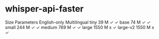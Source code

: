 # whisper-api-faster



Size	Parameters	English-only	Multilingual
tiny	39 M	✓	✓
base	74 M	✓	✓
small	244 M	✓	✓
medium	769 M	✓	✓
large	1550 M	x	✓
large-v2	1550 M	x	✓

